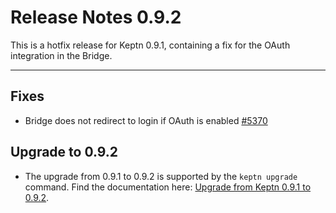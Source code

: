 # Release Notes 0.9.2

This is a hotfix release for Keptn 0.9.1, containing a fix for the OAuth integration in the Bridge. 

---

## Fixes

- Bridge does not redirect to login if OAuth is enabled  [#5370](https://github.com/keptn/keptn/issues/5370)

## Upgrade to 0.9.2

- The upgrade from 0.9.1 to 0.9.2 is supported by the `keptn upgrade` command. Find the documentation here: [Upgrade from Keptn 0.9.1 to 0.9.2](https://keptn.sh/docs/0.9.x/operate/upgrade/#upgrade-from-keptn-0-9-1-to-0-9-2).